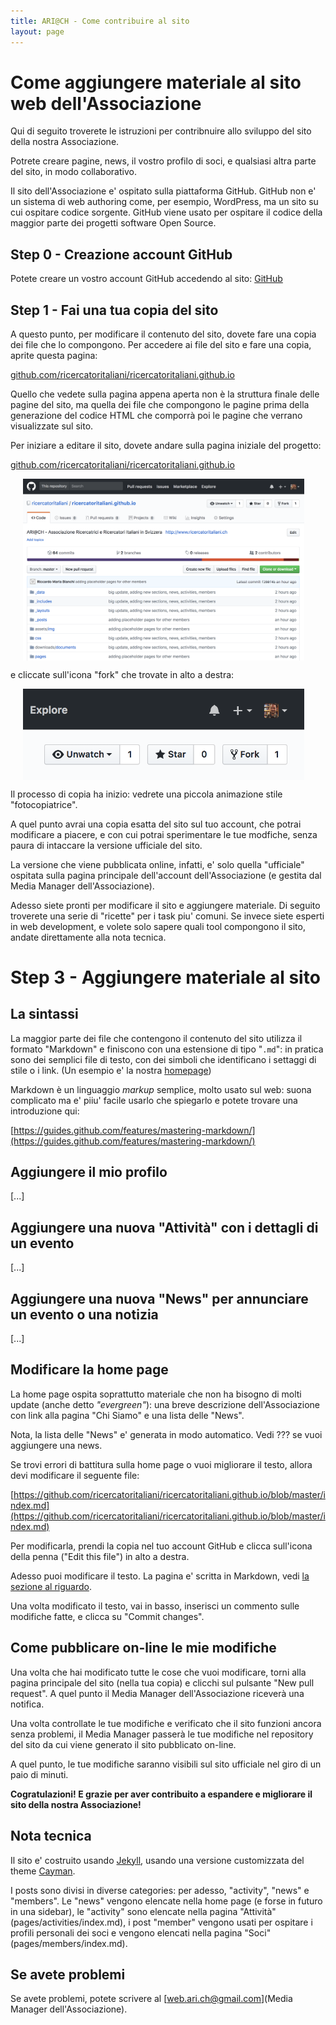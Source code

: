 ```yaml
---
title: ARI@CH - Come contribuire al sito
layout: page
---
```


# Come aggiungere materiale al sito web dell'Associazione

Qui di seguito troverete le istruzioni per contribnuire allo sviluppo del sito della nostra Associazione.

Potrete creare pagine, news, il vostro profilo di soci, e qualsiasi altra parte del sito, in modo collaborativo.


Il sito dell'Associazione e' ospitato sulla piattaforma GitHub. GitHub non e' un sistema di web authoring come, per esempio, WordPress, ma un sito su cui ospitare codice sorgente. GitHub viene usato per ospitare il codice della maggior parte dei progetti software Open Source.

## Step 0 - Creazione account GitHub

Potete creare un vostro account GitHub accedendo al sito: [GitHub](http://www.github.com)

## Step 1 - Fai una tua copia del sito

A questo punto, per modificare il contenuto del sito, dovete fare una copia dei file che lo compongono. Per accedere ai file del sito e fare una copia, aprite questa pagina:

[github.com/ricercatoritaliani/ricercatoritaliani.github.io](https://github.com/ricercatoritaliani/ricercatoritaliani.github.io)

Quello che vedete sulla pagina appena aperta non è la struttura finale delle pagine del sito, ma quella dei file che compongono le pagine prima della generazione del codice HTML che comporrà poi le pagine che verrano visualizzate sul sito.

Per iniziare a editare il sito, dovete andare sulla pagina iniziale del progetto:

[github.com/ricercatoritaliani/ricercatoritaliani.github.io](https://github.com/ricercatoritaliani/ricercatoritaliani.github.io)

<img alt="screenshot 1" align="center" width="450" hspace="20" src="/assets/img/pages/how-to/screenshot1.png">

e cliccate sull'icona "fork" che trovate in alto a destra:

<img alt="screen shot 2" align="center" width="450" hspace="20" src="/assets/img/pages/how-to/screenshot2.png">

Il processo di copia ha inizio: vedrete una piccola animazione stile "fotocopiatrice".

A quel punto avrai una copia esatta del sito sul tuo account, che potrai modificare a piacere, e con cui potrai sperimentare le tue modfiche, senza paura di intaccare la versione ufficiale del sito.

La versione che viene pubblicata online, infatti, e' solo quella "ufficiale" ospitata sulla pagina principale dell'account dell'Associazione (e gestita dal Media Manager dell'Associazione).

Adesso siete pronti per modificare il sito e aggiungere materiale. Di seguito troverete una serie di "ricette" per i task piu' comuni.
Se invece siete esperti in web development, e volete solo sapere quali tool compongono il sito, andate direttamente alla nota tecnica.


# Step 3 - Aggiungere materiale al sito

## La sintassi

La maggior parte dei file che contengono il contenuto del sito utilizza il formato "Markdown" e finiscono con una estensione di tipo "`.md`": in pratica sono dei semplici file di testo, con dei simboli che identificano i settaggi di stile o i link. (Un esempio e' la nostra [homepage](https://raw.githubusercontent.com/ricercatoritaliani/ricercatoritaliani.github.io/master/index.md))

Markdown è un linguaggio _markup_ semplice, molto usato sul web: suona complicato ma e' piiu' facile usarlo che spiegarlo e potete trovare una introduzione qui:

[https://guides.github.com/features/mastering-markdown/](https://guides.github.com/features/mastering-markdown/)

## Aggiungere il mio profilo

[...]

## Aggiungere una nuova "Attività" con i dettagli di un evento

[...]

## Aggiungere una nuova "News" per annunciare un evento o una notizia

[...]


## Modificare la home page

La home page ospita soprattutto materiale che non ha bisogno di molti update (anche detto _"evergreen"_): una breve descrizione dell'Associazione con link alla pagina "Chi Siamo" e una lista delle "News".

Nota, la lista delle "News" e' generata in modo automatico. Vedi ??? se vuoi aggiungere una news.

Se trovi errori di battitura sulla home page o vuoi migliorare il testo, allora devi modificare il seguente file:

[https://github.com/ricercatoritaliani/ricercatoritaliani.github.io/blob/master/index.md](https://github.com/ricercatoritaliani/ricercatoritaliani.github.io/blob/master/index.md)

Per modificarla, prendi la copia nel tuo account GitHub e clicca sull'icona della penna ("Edit this file") in alto a destra.

Adesso puoi modificare il testo.
La pagina e' scritta in Markdown, vedi [la sezione al riguardo](#la-sintassi).

Una volta modificato il testo, vai in basso, inserisci un commento sulle modifiche fatte, e clicca su "Commit changes".


## Come pubblicare on-line le mie modifiche

Una volta che hai modificato tutte le cose che vuoi modificare, torni alla pagina principale del sito (nella tua copia) e clicchi sul pulsante "New pull request". A quel punto il Media Manager dell'Associazione riceverà una notifica.

Una volta controllate le tue modifiche e verificato che il sito funzioni ancora senza problemi, il Media Manager passerà le tue modifiche nel repository del sito da cui viene generato il sito pubblicato on-line.

A quel punto, le tue modifiche saranno visibili sul sito ufficiale nel giro di un paio di minuti.

**Cogratulazioni! E grazie per aver contribuito a espandere e migliorare il sito della nostra Associazione!**


## Nota tecnica

Il sito e' costruito usando [Jekyll](https://jekyllrb.com/), usando una versione customizzata del theme [Cayman](https://github.com/pietromenna/jekyll-cayman-theme).

I posts sono divisi in diverse categories: per adesso, "activity", "news" e "members". Le "news" vengono elencate nella home page (e forse in futuro in una sidebar), le "activity" sono elencate nella pagina "Attività" (pages/activities/index.md), i post "member" vengono usati per ospitare i profili personali dei soci e vengono elencati nella pagina "Soci" (pages/members/index.md).

## Se avete problemi

Se avete problemi, potete scrivere al [web.ari.ch@gmail.com](Media Manager dell'Associazione).
